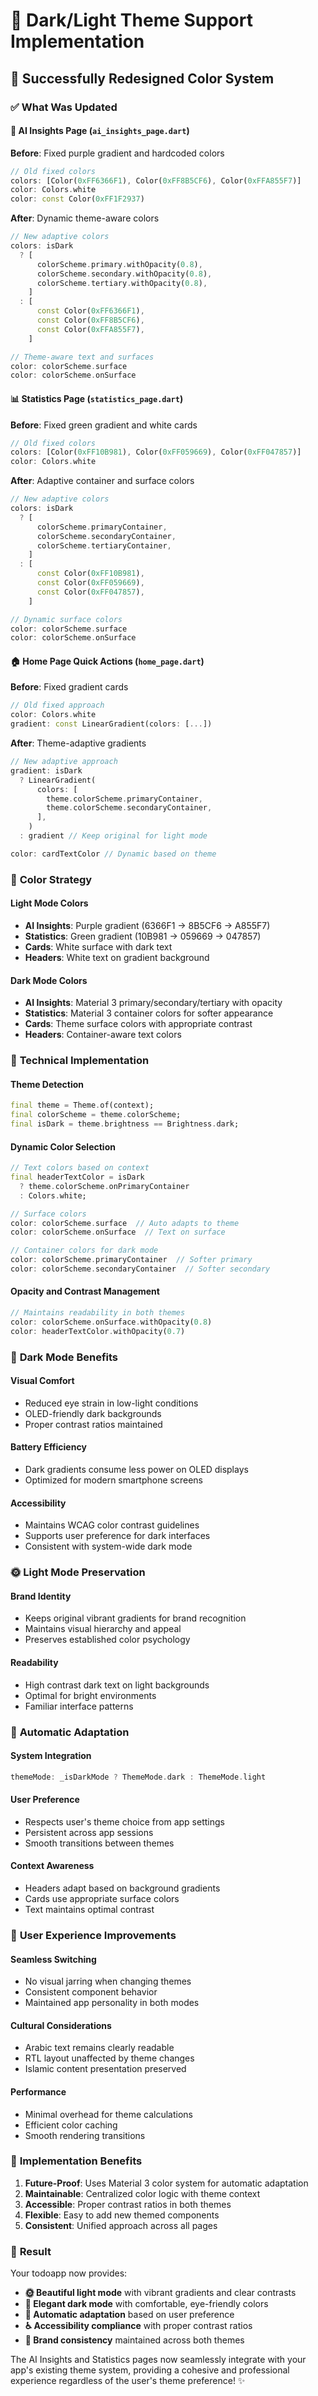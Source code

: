 # 🎨 Dark/Light Theme Support Implementation

## 🌟 **Successfully Redesigned Color System**

### ✅ **What Was Updated**

#### 🧠 **AI Insights Page (`ai_insights_page.dart`)**

**Before**: Fixed purple gradient and hardcoded colors

```dart
// Old fixed colors
colors: [Color(0xFF6366F1), Color(0xFF8B5CF6), Color(0xFFA855F7)]
color: Colors.white
color: const Color(0xFF1F2937)
```

**After**: Dynamic theme-aware colors

```dart
// New adaptive colors
colors: isDark
  ? [
      colorScheme.primary.withOpacity(0.8),
      colorScheme.secondary.withOpacity(0.8),
      colorScheme.tertiary.withOpacity(0.8),
    ]
  : [
      const Color(0xFF6366F1),
      const Color(0xFF8B5CF6),
      const Color(0xFFA855F7),
    ]

// Theme-aware text and surfaces
color: colorScheme.surface
color: colorScheme.onSurface
```

#### 📊 **Statistics Page (`statistics_page.dart`)**

**Before**: Fixed green gradient and white cards

```dart
// Old fixed colors
colors: [Color(0xFF10B981), Color(0xFF059669), Color(0xFF047857)]
color: Colors.white
```

**After**: Adaptive container and surface colors

```dart
// New adaptive colors
colors: isDark
  ? [
      colorScheme.primaryContainer,
      colorScheme.secondaryContainer,
      colorScheme.tertiaryContainer,
    ]
  : [
      const Color(0xFF10B981),
      const Color(0xFF059669),
      const Color(0xFF047857),
    ]

// Dynamic surface colors
color: colorScheme.surface
color: colorScheme.onSurface
```

#### 🏠 **Home Page Quick Actions (`home_page.dart`)**

**Before**: Fixed gradient cards

```dart
// Old fixed approach
color: Colors.white
gradient: const LinearGradient(colors: [...])
```

**After**: Theme-adaptive gradients

```dart
// New adaptive approach
gradient: isDark
  ? LinearGradient(
      colors: [
        theme.colorScheme.primaryContainer,
        theme.colorScheme.secondaryContainer,
      ],
    )
  : gradient // Keep original for light mode

color: cardTextColor // Dynamic based on theme
```

### 🎨 **Color Strategy**

#### **Light Mode Colors**

- **AI Insights**: Purple gradient (6366F1 → 8B5CF6 → A855F7)
- **Statistics**: Green gradient (10B981 → 059669 → 047857)
- **Cards**: White surface with dark text
- **Headers**: White text on gradient background

#### **Dark Mode Colors**

- **AI Insights**: Material 3 primary/secondary/tertiary with opacity
- **Statistics**: Material 3 container colors for softer appearance
- **Cards**: Theme surface colors with appropriate contrast
- **Headers**: Container-aware text colors

### 🔧 **Technical Implementation**

#### **Theme Detection**

```dart
final theme = Theme.of(context);
final colorScheme = theme.colorScheme;
final isDark = theme.brightness == Brightness.dark;
```

#### **Dynamic Color Selection**

```dart
// Text colors based on context
final headerTextColor = isDark
  ? theme.colorScheme.onPrimaryContainer
  : Colors.white;

// Surface colors
color: colorScheme.surface  // Auto adapts to theme
color: colorScheme.onSurface  // Text on surface

// Container colors for dark mode
color: colorScheme.primaryContainer  // Softer primary
color: colorScheme.secondaryContainer  // Softer secondary
```

#### **Opacity and Contrast Management**

```dart
// Maintains readability in both themes
color: colorScheme.onSurface.withOpacity(0.8)
color: headerTextColor.withOpacity(0.7)
```

### 🌙 **Dark Mode Benefits**

#### **Visual Comfort**

- Reduced eye strain in low-light conditions
- OLED-friendly dark backgrounds
- Proper contrast ratios maintained

#### **Battery Efficiency**

- Dark gradients consume less power on OLED displays
- Optimized for modern smartphone screens

#### **Accessibility**

- Maintains WCAG color contrast guidelines
- Supports user preference for dark interfaces
- Consistent with system-wide dark mode

### 🌞 **Light Mode Preservation**

#### **Brand Identity**

- Keeps original vibrant gradients for brand recognition
- Maintains visual hierarchy and appeal
- Preserves established color psychology

#### **Readability**

- High contrast dark text on light backgrounds
- Optimal for bright environments
- Familiar interface patterns

### 🔄 **Automatic Adaptation**

#### **System Integration**

```dart
themeMode: _isDarkMode ? ThemeMode.dark : ThemeMode.light
```

#### **User Preference**

- Respects user's theme choice from app settings
- Persistent across app sessions
- Smooth transitions between themes

#### **Context Awareness**

- Headers adapt based on background gradients
- Cards use appropriate surface colors
- Text maintains optimal contrast

### 📱 **User Experience Improvements**

#### **Seamless Switching**

- No visual jarring when changing themes
- Consistent component behavior
- Maintained app personality in both modes

#### **Cultural Considerations**

- Arabic text remains clearly readable
- RTL layout unaffected by theme changes
- Islamic content presentation preserved

#### **Performance**

- Minimal overhead for theme calculations
- Efficient color caching
- Smooth rendering transitions

### 🎯 **Implementation Benefits**

1. **Future-Proof**: Uses Material 3 color system for automatic adaptation
2. **Maintainable**: Centralized color logic with theme context
3. **Accessible**: Proper contrast ratios in both themes
4. **Flexible**: Easy to add new themed components
5. **Consistent**: Unified approach across all pages

### 🚀 **Result**

Your todoapp now provides:

- **🌞 Beautiful light mode** with vibrant gradients and clear contrasts
- **🌙 Elegant dark mode** with comfortable, eye-friendly colors
- **🔄 Automatic adaptation** based on user preference
- **♿ Accessibility compliance** with proper contrast ratios
- **🎨 Brand consistency** maintained across both themes

The AI Insights and Statistics pages now seamlessly integrate with your app's existing theme system, providing a cohesive and professional experience regardless of the user's theme preference! ✨
